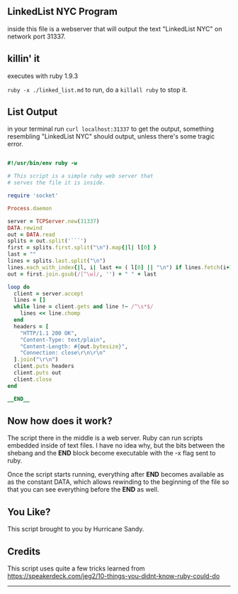 LinkedList NYC Program
----------------------

inside this file is a webserver that will output the text "LinkedList NYC" on
network port 31337.

killin' it
------------

executes with ruby 1.9.3

`ruby -x ./linked_list.md` to run,
do a `killall ruby` to stop it.

List Output
------

in your terminal run `curl localhost:31337` to get the output,
something resembling "LinkedList NYC" should output, unless there's some
tragic error.

```ruby

#!/usr/bin/env ruby -w

# This script is a simple ruby web server that
# serves the file it is inside.

require 'socket'

Process.daemon

server = TCPServer.new(31337)
DATA.rewind
out = DATA.read
splits = out.split('```')
first = splits.first.split("\n").map{|l| l[0] }
last = ""
lines = splits.last.split("\n")
lines.each_with_index{|l, i| last += ( l[0] || "\n") if lines.fetch(i+1, '')[0] == '-' }
out = first.join.gsub(/[^\w]/, '') + " " + last

loop do
  client = server.accept
  lines = []
  while line = client.gets and line !~ /^\s*$/
    lines << line.chomp
  end
  headers = [
    "HTTP/1.1 200 OK",
    "Content-Type: text/plain",
    "Content-Length: #{out.bytesize}",
    "Connection: close\r\n\r\n"
  ].join("\r\n")
  client.puts headers
  client.puts out
  client.close
end

__END__

```

Now how does it work?
------------

The script there in the middle is a web server. Ruby can run scripts embedded
inside of text files. I have no idea why, but the bits between the shebang
and the __END__ block become executable with the -x flag sent to ruby.

Once the script starts running, everything after __END__ becomes available as
as the constant DATA, which allows rewinding to the beginning of the file so
that you can see everything before the __END__ as well.


You Like?
---------

This script brought to you by Hurricane Sandy.


Credits
-------

This script uses quite a few tricks learned from
<https://speakerdeck.com/jeg2/10-things-you-didnt-know-ruby-could-do>


---
